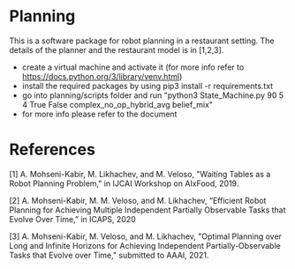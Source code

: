 # Planning

This is a software package for robot planning in a restaurant setting. The details of the planner and the restaurant model is in [1,2,3].

- create a virtual machine and activate it (for more info refer to https://docs.python.org/3/library/venv.html)
- install the required packages by using pip3 install -r requirements.txt
- go into planning/scripts folder and run "python3 State_Machine.py 90 5 4 True False complex_no_op_hybrid_avg belief_mix"
- for more info please refer to the document

# References
[1] A. Mohseni-Kabir, M. Likhachev, and M. Veloso, "Waiting Tables as a Robot Planning Problem," in IJCAI Workshop on AIxFood, 2019.

[2] A. Mohseni-Kabir, M. M. Veloso, and M. Likhachev, “Efficient Robot Planning for Achieving Multiple Independent Partially Observable Tasks that Evolve Over Time,” in ICAPS, 2020

[3] A. Mohseni-Kabir, M. Veloso, and M. Likhachev, "Optimal Planning over Long and Infinite Horizons for Achieving Independent Partially-Observable Tasks that Evolve over Time," submitted to AAAI, 2021.



